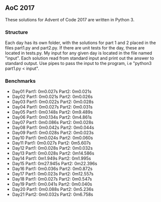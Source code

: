 ## AoC 2017
These solutions for Advent of Code 2017 are written in Python 3.

### Structure
Each day has its own folder, with the solutions for part 1 and 2 placed in the files part1.py and part2.py. If there are unit tests for the day, these are located in tests.py. My input for any given day is located in the file named "input". Each solution read from standard input and print out the answer to standard output. Use pipes to pass the input to the program, i.e "python3 part1.py < input".

### Benchmarks
* Day01	Part1: 0m0.027s Part2: 0m0.021s
* Day02	Part1: 0m0.021s Part2: 0m0.026s
* Day03	Part1: 0m0.022s Part2: 0m0.028s
* Day04	Part1: 0m0.027s Part2: 0m0.031s
* Day05	Part1: 0m0.148s Part2: 0m9.489s
* Day06	Part1: 0m0.134s Part2: 0m4.861s
* Day07	Part1: 0m0.086s Part2: 0m0.028s
* Day08	Part1: 0m0.042s Part2: 0m0.044s
* Day09	Part1: 0m0.028s Part2: 0m0.023s
* Day10	Part1: 0m0.024s Part2: 0m0.060s
* Day11	Part1: 0m0.027s Part2: 0m5.607s
* Day12	Part1: 0m0.028s Part2: 0m0.032s
* Day13	Part1: 0m0.028s Part2: 0m14.586s
* Day14	Part1: 0m1.949s Part2: 0m1.995s
* Day15	Part1: 0m27.945s Part2: 0m22.396s
* Day16	Part1: 0m0.036s Part2: 0m0.872s
* Day17	Part1: 0m0.023s Part2: 0m12.557s
* Day18	Part1: 0m0.027s Part2: 0m0.547s
* Day19	Part1: 0m0.041s Part2: 0m0.040s
* Day20	Part1: 0m0.088s Part2: 0m5.236s
* Day21	Part2: 0m0.032s Part2: 0m6.758s